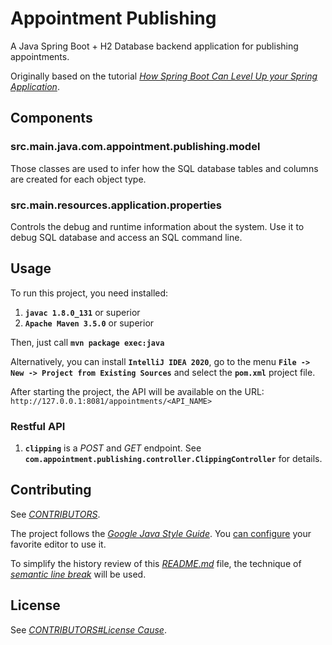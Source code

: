 # Appointment Publishing

A Java Spring Boot + H2 Database backend application for publishing appointments.

Originally based on the tutorial [*How Spring Boot Can Level Up your Spring Application*](https://stackify.com/spring-boot-level-up/).


## Components

### src.main.java.com.appointment.publishing.model

Those classes are used to infer how the SQL database tables and columns are created
for each object type.

### src.main.resources.application.properties

Controls the debug and runtime information about the system.
Use it to debug SQL database and access an SQL command line.


## Usage

To run this project, you need installed:
1. **`javac 1.8.0_131`** or superior
1. **`Apache Maven 3.5.0`** or superior

Then, just call **`mvn package exec:java`**

Alternatively, you can install **`IntelliJ IDEA 2020`**,
go to the menu **`File -> New -> Project from Existing Sources`** and select the **`pom.xml`** project file.

After starting the project, the API will be available on the URL: `http://127.0.0.1:8081/appointments/<API_NAME>`

### Restful API

1. **`clipping`** is a *POST* and *GET* endpoint. See **`com.appointment.publishing.controller.ClippingController`** for details.


## Contributing

See [*CONTRIBUTORS*](CONTRIBUTORS).

The project follows the [*Google Java Style Guide*](https://google.github.io/styleguide/javaguide.html).
You [can configure](https://github.com/google/google-java-format) your favorite editor to use it.

To simplify the history review of this [*README.md*](README.md) file,
the technique of [*semantic line break*](http://translate.google.com.br/translate?hl=en&sl=en&u=https://github.com/sembr/specification)
will be used.


## License

See [*CONTRIBUTORS#License Cause*](CONTRIBUTORS).
